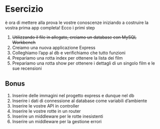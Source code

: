 # Esercizio

è ora di mettere alla prova le vostre conoscenze iniziando a costruire la vostra prima app completa! Ecco i primi step

1. ~~Utilizzando il file in allegato, creiamo un database con MySQL Workbench~~
2. Creiamo una nuova applicazione Express
3. Colleghiamo l’app al db e verifichiamo che tutto funzioni
4. Prepariamo una rotta index per ottenere la lista dei film
5. Prepariamo una rotta show per ottenere i dettagli di un singolo film e le sue recensioni

## Bonus

1. Inserire delle immagini nel progetto express e dunque nel db
2. Inserire i dati di connessione al database come variabili d’ambiente
3. Inserire le vostre API in controller
4. Inserire le vostre rotte in un router
5. Inserire un middleware per le rotte inesistenti
6. Inserire un middleware per la gestione errori
